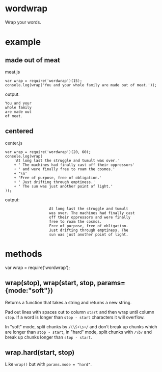 # wordwrap

Wrap your words.

# example

## made out of meat

meat.js

```
var wrap = require('wordwrap')(15);
console.log(wrap('You and your whole family are made out of meat.'));
```

output:

```
You and your
whole family
are made out
of meat.
```

## centered

center.js

```
var wrap = require('wordwrap')(20, 60);
console.log(wrap(
    'At long last the struggle and tumult was over.'
    + ' The machines had finally cast off their oppressors'
    + ' and were finally free to roam the cosmos.'
    + '\n'
    + 'Free of purpose, free of obligation.'
    + ' Just drifting through emptiness.'
    + ' The sun was just another point of light.'
));
```

output:

```
                    At long last the struggle and tumult
                    was over. The machines had finally cast
                    off their oppressors and were finally
                    free to roam the cosmos.
                    Free of purpose, free of obligation.
                    Just drifting through emptiness. The
                    sun was just another point of light.
```

# methods

var wrap = require('wordwrap');

## wrap(stop), wrap(start, stop, params={mode:"soft"})

Returns a function that takes a string and returns a new string.

Pad out lines with spaces out to column `start` and then wrap until column
`stop`. If a word is longer than `stop - start` characters it will overflow.

In "soft" mode, split chunks by `/(\S+\s+/` and don't break up chunks which are
longer than `stop - start`, in "hard" mode, split chunks with `/\b/` and break
up chunks longer than `stop - start`.

## wrap.hard(start, stop)

Like `wrap()` but with `params.mode = "hard"`.
